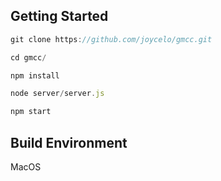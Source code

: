 ## Getting Started

```javascript 
git clone https://github.com/joycelo/gmcc.git

cd gmcc/

npm install

node server/server.js

npm start
```

## Build Environment

MacOS

